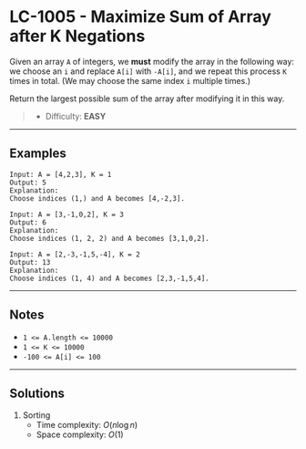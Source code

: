 # LC-1005 - Maximize Sum of Array after K Negations

Given an array `A` of integers, we **must** modify the array in the following way: we choose an `i` and replace `A[i]` with `-A[i]`, and we repeat this process `K` times in total.  (We may choose the same index `i` multiple times.)

Return the largest possible sum of the array after modifying it in this way.

> * Difficulty: **EASY**

---
## Examples

```
Input: A = [4,2,3], K = 1
Output: 5
Explanation:
Choose indices (1,) and A becomes [4,-2,3].
```

```
Input: A = [3,-1,0,2], K = 3
Output: 6
Explanation:
Choose indices (1, 2, 2) and A becomes [3,1,0,2].
```

```
Input: A = [2,-3,-1,5,-4], K = 2
Output: 13
Explanation:
Choose indices (1, 4) and A becomes [2,3,-1,5,4].
```

---
## Notes

* `1 <= A.length <= 10000`
* `1 <= K <= 10000`
* `-100 <= A[i] <= 100`

---
## Solutions

1. Sorting
    * Time complexity: $O(n\log{n})$
    * Space complexity: $O(1)$